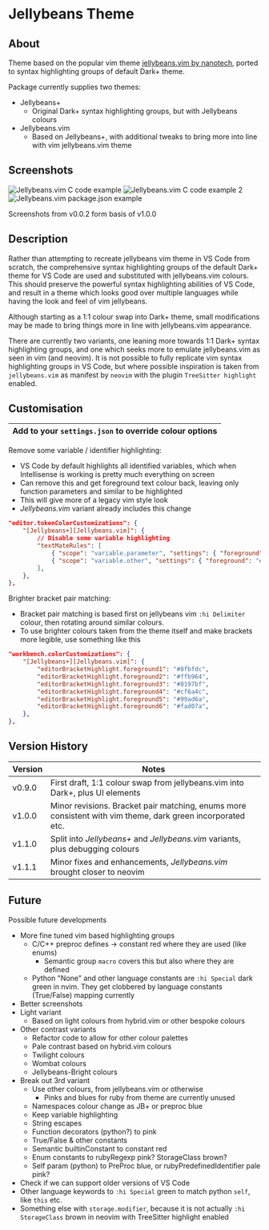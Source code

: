 # Jellybeans Theme

## About

Theme based on the popular vim theme [jellybeans.vim by
nanotech](https://github.com/nanotech/jellybeans.vim), ported to syntax
highlighting groups of default Dark+ theme.

Package currently supplies two themes:

- Jellybeans+
    - Original Dark+ syntax highlighting groups, but with Jellybeans colours
- Jellybeans.vim
    - Based on Jellybeans+, with additional tweaks to bring more into line with
      vim jellybeans.vim theme

## Screenshots

![Jellybeans.vim C code example](img/Screenshot_from_2022-08-31_18-01-22.png?raw=true "C code example")
![Jellybeans.vim C code example 2](img/Screenshot_from_2022-08-31_18-01-34.png?raw=true "C code example, 2")
![Jellybeans.vim package.json example](img/Screenshot_from_2022-08-31_17-52-58.png?raw=true "UI example - package.json")

Screenshots from v0.0.2 form basis of v1.0.0

## Description

Rather than attempting to recreate jellybeans vim theme in VS Code from scratch,
the comprehensive syntax highlighting groups of the default Dark+ theme for VS
Code are used and substituted with jellybeans.vim colours. This should preserve
the powerful syntax highlighting abilities of VS Code, and result in a theme
which looks good over multiple languages while having the look and feel of vim
jellybeans.

Although starting as a 1:1 colour swap into Dark+ theme, small modifications may
be made to bring things more in line with jellybeans.vim appearance.

There are currently two variants, one leaning more towards 1:1 Dark+ syntax
highlighting groups, and one which seeks more to emulate jellybeans.vim as seen
in vim (and neovim). It is not possible to fully replicate vim syntax
highlighting groups in VS Code, but where possible inspiration is taken from
`jellybeans.vim` as manifest by `neovim` with the plugin `TreeSitter highlight`
enabled.

## Customisation

| Add to your `settings.json` to override colour options |
| --- |

Remove some variable / identifier highlighting:
- VS Code by default highlights all identified variables, which when
  Intellisense is working is pretty much everything on screen
- Can remove this and get foreground text colour back, leaving only function
  parameters and similar to be highlighted
- This will give more of a legacy vim style look
- *Jellybeans.vim* variant already includes this change

```json
"editor.tokenColorCustomizations": {
    "[Jellybeans+][Jellybeans.vim]": {
        // Disable some variable highlighting
        "textMateRules": [
            { "scope": "variable.parameter", "settings": { "foreground": "#c6b6ee", "fontStyle": "", }, },
            { "scope": "variable.other", "settings": { "foreground": "#e8e8d3", "fontStyle": "", }, },
        ],
    },
},
```

Brighter bracket pair matching:
- Bracket pair matching is based first on jellybeans vim `:hi Delimiter` colour,
  then rotating around similar colours.
- To use brighter colours taken from the theme itself and make brackets more
  legible, use something like this

```json
"workbench.colorCustomizations": {
    "[Jellybeans+][Jellybeans.vim]": {
        "editorBracketHighlight.foreground1": "#8fbfdc",
        "editorBracketHighlight.foreground2": "#ffb964",
        "editorBracketHighlight.foreground3": "#8197bf",
        "editorBracketHighlight.foreground4": "#cf6a4c",
        "editorBracketHighlight.foreground5": "#99ad6a",
        "editorBracketHighlight.foreground6": "#fad07a",
    },
},
```

## Version History

| Version | Notes |
| ------- | ----- |
| v0.9.0  | First draft, 1:1 colour swap from jellybeans.vim into Dark+, plus UI elements |
| v1.0.0  | Minor revisions. Bracket pair matching, enums more consistent with vim theme, dark green incorporated etc. |
| v1.1.0  | Split into *Jellybeans+* and *Jellybeans.vim* variants, plus debugging colours |
| v1.1.1  | Minor fixes and enhancements, *Jellybeans.vim* brought closer to neovim |

## Future

Possible future developments

- More fine tuned vim based highlighting groups
    - C/C++ preproc defines -> constant red where they are used (like enums)
      - Semantic group `macro` covers this but also where they are defined
    - Python "None" and other language constants are `:hi Special` dark green in
      nvim. They get clobbered by language constants (True/False) mapping
      currently
- Better screenshots
- Light variant
  - Based on light colours from hybrid.vim or other bespoke colours
- Other contrast variants
  - Refactor code to allow for other colour palettes
  - Pale contrast based on hybrid.vim colours
  - Twilight colours
  - Wombat colours
  - Jellybeans-Bright colours
- Break out 3rd variant
  - Use other colours, from jellybeans.vim or otherwise
    - Pinks and blues for ruby from theme are currently unused
  - Namespaces colour change as JB+ or preproc blue
  - Keep variable highlighting
  - String escapes
  - Function decorators (python?) to pink
  - True/False & other constants
  - Semantic builtinConstant to constant red
  - Enum constants to rubyRegexp pink? StorageClass brown?
  - Self param (python) to PreProc blue, or rubyPredefinedIdentifier pale pink?
- Check if we can support older versions of VS Code
- Other language keywords to `:hi Special` green to match
  python `self`, like `this` etc.
- Something else with `storage.modifier`, because it is not actually
  `:hi StorageClass` brown in neovim with TreeSitter highlight enabled
